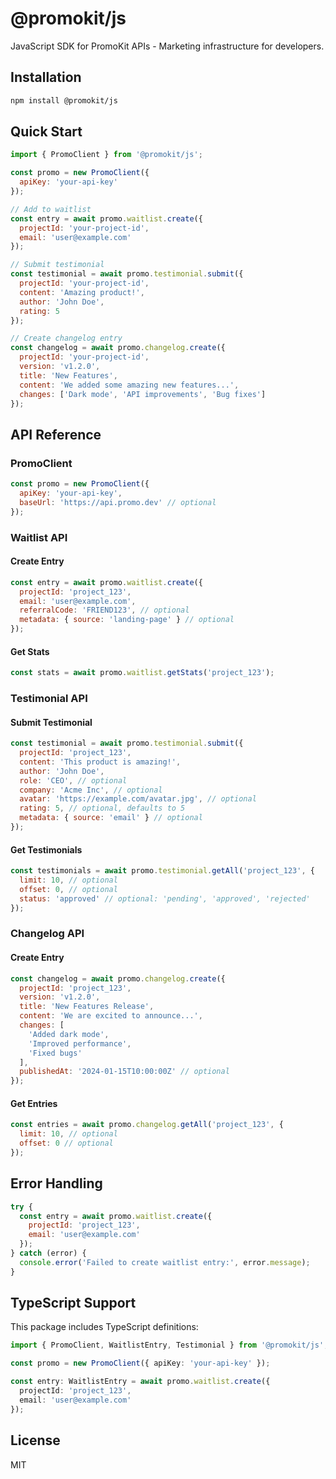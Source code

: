 # @promokit/js

JavaScript SDK for PromoKit APIs - Marketing infrastructure for developers.

## Installation

```bash
npm install @promokit/js
```

## Quick Start

```javascript
import { PromoClient } from '@promokit/js';

const promo = new PromoClient({
  apiKey: 'your-api-key'
});

// Add to waitlist
const entry = await promo.waitlist.create({
  projectId: 'your-project-id',
  email: 'user@example.com'
});

// Submit testimonial
const testimonial = await promo.testimonial.submit({
  projectId: 'your-project-id',
  content: 'Amazing product!',
  author: 'John Doe',
  rating: 5
});

// Create changelog entry
const changelog = await promo.changelog.create({
  projectId: 'your-project-id',
  version: 'v1.2.0',
  title: 'New Features',
  content: 'We added some amazing new features...',
  changes: ['Dark mode', 'API improvements', 'Bug fixes']
});
```

## API Reference

### PromoClient

```javascript
const promo = new PromoClient({
  apiKey: 'your-api-key',
  baseUrl: 'https://api.promo.dev' // optional
});
```

### Waitlist API

#### Create Entry

```javascript
const entry = await promo.waitlist.create({
  projectId: 'project_123',
  email: 'user@example.com',
  referralCode: 'FRIEND123', // optional
  metadata: { source: 'landing-page' } // optional
});
```

#### Get Stats

```javascript
const stats = await promo.waitlist.getStats('project_123');
```

### Testimonial API

#### Submit Testimonial

```javascript
const testimonial = await promo.testimonial.submit({
  projectId: 'project_123',
  content: 'This product is amazing!',
  author: 'John Doe',
  role: 'CEO', // optional
  company: 'Acme Inc', // optional
  avatar: 'https://example.com/avatar.jpg', // optional
  rating: 5, // optional, defaults to 5
  metadata: { source: 'email' } // optional
});
```

#### Get Testimonials

```javascript
const testimonials = await promo.testimonial.getAll('project_123', {
  limit: 10, // optional
  offset: 0, // optional
  status: 'approved' // optional: 'pending', 'approved', 'rejected'
});
```

### Changelog API

#### Create Entry

```javascript
const changelog = await promo.changelog.create({
  projectId: 'project_123',
  version: 'v1.2.0',
  title: 'New Features Release',
  content: 'We are excited to announce...',
  changes: [
    'Added dark mode',
    'Improved performance',
    'Fixed bugs'
  ],
  publishedAt: '2024-01-15T10:00:00Z' // optional
});
```

#### Get Entries

```javascript
const entries = await promo.changelog.getAll('project_123', {
  limit: 10, // optional
  offset: 0 // optional
});
```

## Error Handling

```javascript
try {
  const entry = await promo.waitlist.create({
    projectId: 'project_123',
    email: 'user@example.com'
  });
} catch (error) {
  console.error('Failed to create waitlist entry:', error.message);
}
```

## TypeScript Support

This package includes TypeScript definitions:

```typescript
import { PromoClient, WaitlistEntry, Testimonial } from '@promokit/js';

const promo = new PromoClient({ apiKey: 'your-api-key' });

const entry: WaitlistEntry = await promo.waitlist.create({
  projectId: 'project_123',
  email: 'user@example.com'
});
```

## License

MIT